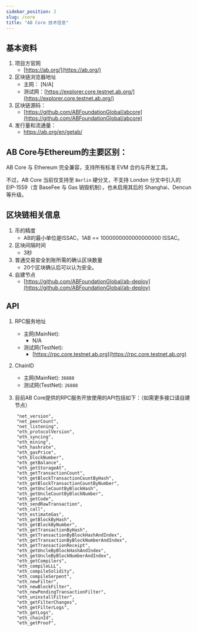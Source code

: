 ```yaml
---
sidebar_position: 2
slug: /core
title: "AB Core 技术信息"
---
```



## 基本资料
1. 项目方官网
    - [https://ab.org/](https://ab.org/)
2. 区块链浏览器地址
    - 主网： [N/A]
    - 测试网：[https://explorer.core.testnet.ab.org/](https://explorer.core.testnet.ab.org/)
3. 区块链源码：
    - [https://github.com/ABFoundationGlobal/abcore](https://github.com/ABFoundationGlobal/abcore)
5. 发行量和流通量：
    - https://ab.org/en/getab/

## AB Core与Ethereum的主要区别：

AB Core 与 Ethereum 完全兼容，支持所有标准 EVM 合约与开发工具。

不过，AB Core 当前仅支持至 `Berlin` 硬分叉，不支持 London 分叉中引入的 EIP-1559（含 BaseFee 与 Gas 销毁机制），也未启用其后的 Shanghai、Dencun 等升级。


## 区块链相关信息
1. 币的精度
    - AB的最小单位是ISSAC，1AB == 1000000000000000000 ISSAC。
2. 区块间隔时间
    - 3秒
3. 普通交易安全到账所需的确认区块数量
    - 20个区块确认后可以认为安全。
4. 自建节点
    - [https://github.com/ABFoundationGlobal/ab-deploy](https://github.com/ABFoundationGlobal/ab-deploy)

## API 

1. RPC服务地址
    - 主网(MainNet):
      - N/A
    - 测试网(TestNet):
      - [https://rpc.core.testnet.ab.org](https://rpc.core.testnet.ab.org)

2. ChainID
    - 主网(MainNet): `36888`
    - 测试网(TestNet): `26888`

3. 目前AB Core提供的RPC服务开放使用的API包括如下：（如需更多接口请自建节点）
```
    "net_version",  
    "net_peerCount",  
    "net_listening",  
    "eth_protocolVersion",   
    "eth_syncing",  
    "eth_mining",  
    "eth_hashrate",  
    "eth_gasPrice",  
    "eth_blockNumber",  
    "eth_getBalance",  
    "eth_getStorageAt",  
    "eth_getTransactionCount",  
    "eth_getBlockTransactionCountByHash",  
    "eth_getBlockTransactionCountByNumber",  
    "eth_getUncleCountByBlockHash",  
    "eth_getUncleCountByBlockNumber",  
    "eth_getCode",  
    "eth_sendRawTransaction",  
    "eth_call",  
    "eth_estimateGas",  
    "eth_getBlockByHash",  
    "eth_getBlockByNumber",  
    "eth_getTransactionByHash",  
    "eth_getTransactionByBlockHashAndIndex",  
    "eth_getTransactionByBlockNumberAndIndex",  
    "eth_getTransactionReceipt",  
    "eth_getUncleByBlockHashAndIndex",  
    "eth_getUncleByBlockNumberAndIndex",  
    "eth_getCompilers",  
    "eth_compileLLL",  
    "eth_compileSolidity",  
    "eth_compileSerpent",  
    "eth_newFilter",  
    "eth_newBlockFilter",  
    "eth_newPendingTransactionFilter",  
    "eth_uninstallFilter",  
    "eth_getFilterChanges",  
    "eth_getFilterLogs",  
    "eth_getLogs",  
    "eth_chainId",  
    "eth_getProof",
```

